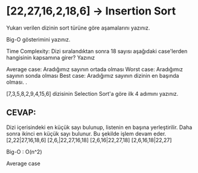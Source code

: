 
# [22,27,16,2,18,6] -> Insertion Sort

Yukarı verilen dizinin sort türüne göre aşamalarını yazınız.

Big-O gösterimini yazınız.

Time Complexity: Dizi sıralandıktan sonra 18 sayısı aşağıdaki case'lerden hangisinin kapsamına girer? Yazınız

Average case: Aradığımız sayının ortada olması
Worst case: Aradığımız sayının sonda olması
Best case: Aradığımız sayının dizinin en başında olması.
.



[7,3,5,8,2,9,4,15,6] dizisinin Selection Sort'a göre ilk 4 adımını yazınız.


## CEVAP:
Dizi içerisindeki en küçük sayı bulunup, listenin en başına yerleştirilir. Daha sonra ikinci en küçük sayı bulunur. Bu şekilde işlem devam eder.
[2,22|27,16,18,6]
[2,6,|22,27,16,18]
[2,6,16|22,27,18]
[2,6,16,18|22,27]

Big-O : O(n^2)

Average case
